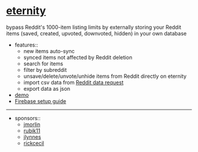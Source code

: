 # [eternity](https://eternity.portals.sh)

bypass Reddit's 1000-item listing limits by externally storing your Reddit items (saved, created, upvoted, downvoted, hidden) in your own database

- features::
	- new items auto-sync
	- synced items not affected by Reddit deletion
	- search for items
	- filter by subreddit
	- unsave/delete/unvote/unhide items from Reddit directly on eternity
	- import csv data from [Reddit data request](https://www.reddit.com/settings/data-request)
	- export data as json
- [demo](https://www.youtube.com/watch?v=4pxXM98ewIc)
- [Firebase setup guide](https://www.youtube.com/watch?v=p9x9orUX2uI)

<hr/>

- sponsors::
	- [jmorlin](https://github.com/jmorlin)
	- [rubik11](https://github.com/rubik11)
	- [jlynnes](https://github.com/jlynnes)
	- [rickcecil](https://github.com/rickcecil)
